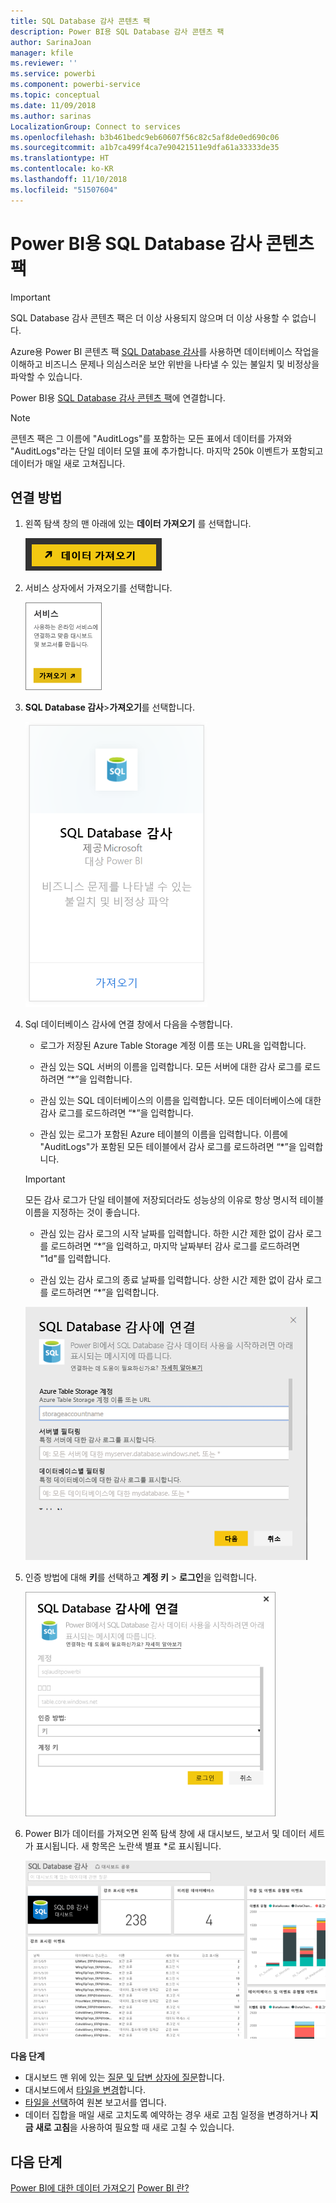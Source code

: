 ```yaml
---
title: SQL Database 감사 콘텐츠 팩
description: Power BI용 SQL Database 감사 콘텐츠 팩
author: SarinaJoan
manager: kfile
ms.reviewer: ''
ms.service: powerbi
ms.component: powerbi-service
ms.topic: conceptual
ms.date: 11/09/2018
ms.author: sarinas
LocalizationGroup: Connect to services
ms.openlocfilehash: b3b461bedc9eb60607f56c82c5af8de0ed690c06
ms.sourcegitcommit: a1b7ca499f4ca7e90421511e9dfa61a33333de35
ms.translationtype: HT
ms.contentlocale: ko-KR
ms.lasthandoff: 11/10/2018
ms.locfileid: "51507604"
---
```

# <a name="sql-database-auditing-content-pack-for-power-bi"></a>Power BI용 SQL Database 감사 콘텐츠 팩

> [!IMPORTANT]
> SQL Database 감사 콘텐츠 팩은 더 이상 사용되지 않으며 더 이상 사용할 수 없습니다.
 
Azure용 Power BI 콘텐츠 팩 [SQL Database 감사](/azure/sql-database/sql-database-auditing/)를 사용하면 데이터베이스 작업을 이해하고 비즈니스 문제나 의심스러운 보안 위반을 나타낼 수 있는 불일치 및 비정상을 파악할 수 있습니다. 

Power BI용 [SQL Database 감사 콘텐츠 팩](https://app.powerbi.com/getdata/services/sql-db-auditing)에 연결합니다.

>[!NOTE]
>콘텐츠 팩은 그 이름에 "AuditLogs"를 포함하는 모든 표에서 데이터를 가져와 "AuditLogs"라는 단일 데이터 모델 표에 추가합니다. 마지막 250k 이벤트가 포함되고 데이터가 매일 새로 고쳐집니다.

## <a name="how-to-connect"></a>연결 방법
1. 왼쪽 탐색 창의 맨 아래에 있는 **데이터 가져오기** 를 선택합니다.
   
   ![](media/service-connect-to-azure-sql-database-auditing/pbi_getdata.png) 
2. 서비스 상자에서 가져오기를 선택합니다.
   
   ![](media/service-connect-to-azure-sql-database-auditing/pbi_getservices.png) 
3. **SQL Database 감사**\>**가져오기**를 선택합니다.
   
   ![](media/service-connect-to-azure-sql-database-auditing/sqldbaudit.png)
4. Sql 데이터베이스 감사에 연결 창에서 다음을 수행합니다.
   
   - 로그가 저장된 Azure Table Storage 계정 이름 또는 URL을 입력합니다.
   
   - 관심 있는 SQL 서버의 이름을 입력합니다. 모든 서버에 대한 감사 로그를 로드하려면 “\*”을 입력합니다.
   
   - 관심 있는 SQL 데이터베이스의 이름을 입력합니다. 모든 데이터베이스에 대한 감사 로그를 로드하려면 “\*”을 입력합니다.
   
   - 관심 있는 로그가 포함된 Azure 테이블의 이름을 입력합니다. 이름에 "AuditLogs"가 포함된 모든 테이블에서 감사 로그를 로드하려면 “\*”을 입력합니다.
   
   >[!IMPORTANT]
   >모든 감사 로그가 단일 테이블에 저장되더라도 성능상의 이유로 항상 명시적 테이블 이름을 지정하는 것이 좋습니다.
   
   - 관심 있는 감사 로그의 시작 날짜를 입력합니다. 하한 시간 제한 없이 감사 로그를 로드하려면 “\*”을 입력하고, 마지막 날짜부터 감사 로그를 로드하려면 "1d"를 입력합니다.
   
   - 관심 있는 감사 로그의 종료 날짜를 입력합니다. 상한 시간 제한 없이 감사 로그를 로드하려면 “\*”을 입력합니다.
   
   ![](media/service-connect-to-azure-sql-database-auditing/dbauditing_param.png)
5. 인증 방법에 대해 **키**를 선택하고 **계정 키** \> **로그인**을 입력합니다.
   
   ![](media/service-connect-to-azure-sql-database-auditing/pbi_sqlauditing3.png)
6. Power BI가 데이터를 가져오면 왼쪽 탐색 창에 새 대시보드, 보고서 및 데이터 세트가 표시됩니다. 새 항목은 노란색 별표 \*로 표시됩니다.
   
   ![](media/service-connect-to-azure-sql-database-auditing/pbi_sqldbauditingnewdash.png)

**다음 단계**

* 대시보드 맨 위에 있는 [질문 및 답변 상자에 질문](consumer/end-user-q-and-a.md)합니다.
* 대시보드에서 [타일을 변경](service-dashboard-edit-tile.md)합니다.
* [타일을 선택](consumer/end-user-tiles.md)하여 원본 보고서를 엽니다.
* 데이터 집합을 매일 새로 고치도록 예약하는 경우 새로 고침 일정을 변경하거나 **지금 새로 고침**을 사용하여 필요할 때 새로 고칠 수 있습니다.

## <a name="next-steps"></a>다음 단계
[Power BI에 대한 데이터 가져오기](service-get-data.md)
[Power BI 란?](power-bi-overview.md)
